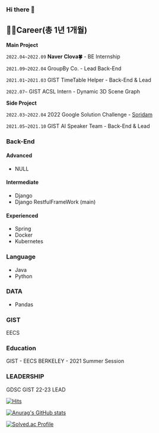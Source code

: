 ### Hi there 👋

<!--
**jclee0109/jclee0109** is a ✨ _special_ ✨ repository because its `README.md` (this file) appears on your GitHub profile.

Here are some ideas to get you started:

- 🔭 I’m currently working on ...
- 🌱 I’m currently learning ...
- 👯 I’m looking to collaborate on ...
- 🤔 I’m looking for help with ...
- 💬 Ask me about ...
- 📫 How to reach me: ...
- 😄 Pronouns: ...
- ⚡ Fun fact: ...
-->

## 👨‍💻Career(총 1년 1개월)

**Main Project**

`2022.04~2022.09` 
**Naver Clova🍀** - BE Internship

`2021.09~2022.04` 
GroupBy Co. - Lead Back-End

`2021.01~2021.03` 
GIST TimeTable Helper - Back-End & Lead

`2022.07~` 
GIST ACSL Intern - Dynamic 3D Scene Graph

**Side Project**

`2022.03~2022.04`
2022 Google Solution Challenge - [Soridam](https://m.youtube.com/watch?v=LrO6cmoMTF4&feature=youtu.be)

`2021.05~2021.10` 
GIST AI Speaker Team - Back-End & Lead

### Back-End
  #### Advanced
  - NULL

  #### Intermediate
  - Django 
  - Django RestfulFrameWork (main)

  #### Experienced
  - Spring
  - Docker
  - Kubernetes
### Language
- Java
- Python

### DATA
- Pandas

### GIST
EECS

### Education
GIST - EECS
BERKELEY - 2021 Summer Session

### LEADERSHIP
GDSC GIST 22-23 LEAD

[![Hits](https://hits.seeyoufarm.com/api/count/incr/badge.svg?url=https%3A%2F%2Fgithub.com%2Fjclee0109&count_bg=%2322963D&title_bg=%23DD1717&icon=&icon_color=%23E7E7E7&title=hits&edge_flat=false)](https://hits.seeyoufarm.com)

[![Anurag's GitHub stats](https://github-readme-stats.vercel.app/api?username=jclee0109&count_private=true&show_icons=true&theme=tokyonight)](https://github.com/anuraghazra/github-readme-stats)

[![Solved.ac Profile](http://mazassumnida.wtf/api/v2/generate_badge?boj=ljc2401)](https://solved.ac/ljc2401/)


